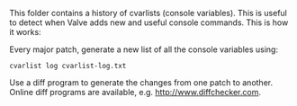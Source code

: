 This folder contains a history of cvarlists (console variables). This is useful
to detect when Valve adds new and useful console commands. This is how it works:

Every major patch, generate a new list of all the console variables using:

    cvarlist log cvarlist-log.txt

Use a diff program to generate the changes from one patch to another. Online
diff programs are available, e.g. http://www.diffchecker.com.
